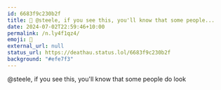 ```yaml
---
id: 6683f9c230b2f
title: 👀 @steele, if you see this, you'll know that some people...
date: 2024-07-02T22:59:46+10:00
permalink: /n.ly4f1qz4/
emoji: 👀
external_url: null
status_url: https://deathau.status.lol/6683f9c230b2f
background: "#efe7f3"
---
```


@steele, if you see this, you'll know that some people do look
